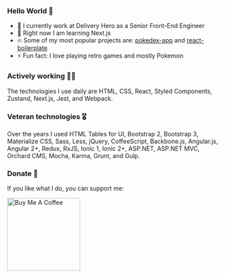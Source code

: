 ### Hello World 👋

- 🍔 I currently work at Delivery Hero as a Senior Front-End Engineer
- 🌱 Right now I am learning Next.js
- 🔥 Some of my most popular projects are: [pokedex-app](https://pokedex.click) and [react-boilerplate](https://github.com/georgeroubie/react-boilerplate)
- ⚡ Fun fact: I love playing retro games and mostly Pokemon
<!--
**georgeroubie/georgeroubie** is a ✨ _special_ ✨ repository because its `README.md` (this file) appears on your GitHub profile.

Here are some ideas to get you started:

- 🔭 I’m currently working at ...
- 🌱 I’m currently learning ...
- 👯 I’m looking to collaborate on ...
- 🤔 I’m looking for help with ...
- 💬 Ask me about ...
- 📫 How to reach me: ...
- 😄 Pronouns: ...
- ⚡ Fun fact: ...
-->

### Actively working 👨‍💻

The technologies I use daily are HTML, CSS, React, Styled Components, Zustand, Next.js, Jest, and Webpack.

### Veteran technologies 🎖

Over the years I used HTML Tables for UI, Bootstrap 2, Bootstrap 3, Materialize CSS, Sass, Less, jQuery, CoffeeScript, Backbone.js, Angular.js, Angular 2+, Redux, RxJS, Ionic 1, Ionic 2+, ASP.NET, ASP.NET MVC, Orchard CMS, Mocha, Karma, Grunt, and Gulp.

### Donate 🙏

If you like what I do, you can support me:

<a href="https://www.buymeacoffee.com/georgeroubie">
  <img src="https://cdn.buymeacoffee.com/buttons/v2/default-yellow.png" style="width: 170px; height: auto;" alt="Buy Me A Coffee">
</a>

